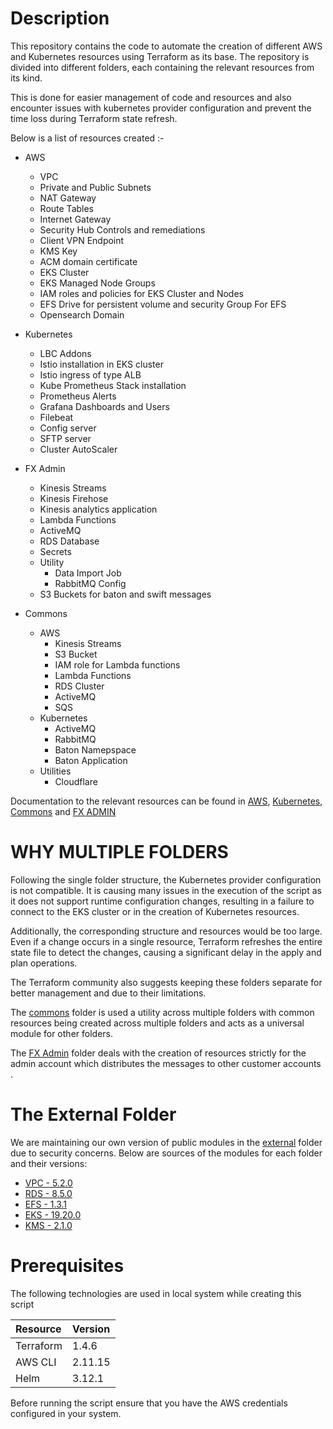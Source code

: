 # Description
This repository contains the code to automate the creation of different AWS and Kubernetes resources using Terraform as its base. The repository is divided into different folders, each containing the relevant resources from its kind.

This is done for easier management of code and resources and also encounter issues with kubernetes provider configuration and prevent the time loss during Terraform state refresh. 

Below is a list of resources created :-

  - AWS
    - VPC
    - Private and Public Subnets
    - NAT Gateway
    - Route Tables
    - Internet Gateway
    - Security Hub Controls and remediations
    - Client VPN Endpoint
    - KMS Key
    - ACM domain certificate
    - EKS Cluster
    - EKS Managed Node Groups
    - IAM roles and policies for EKS Cluster and Nodes
    - EFS Drive for persistent volume and security Group For EFS
    - Opensearch Domain
  
  - Kubernetes
    - LBC Addons 
    - Istio installation in EKS cluster
    - Istio ingress of type ALB
    - Kube Prometheus Stack installation 
    - Prometheus Alerts
    - Grafana Dashboards and Users
    - Filebeat
    - Config server
    - SFTP server
    - Cluster AutoScaler
  
  - FX Admin
    - Kinesis Streams
    - Kinesis Firehose
    - Kinesis analytics application
    - Lambda Functions
    - ActiveMQ
    - RDS Database
    - Secrets
    - Utility
      - Data Import Job
      - RabbitMQ Config
    - S3 Buckets for baton and swift messages

  - Commons
    - AWS
      - Kinesis Streams
      - S3 Bucket
      - IAM role for Lambda functions
      - Lambda Functions
      - RDS Cluster
      - ActiveMQ
      - SQS
    - Kubernetes
      - ActiveMQ
      - RabbitMQ
      - Baton Namepspace
      - Baton Application
    - Utilities
      - Cloudflare

Documentation to the relevant resources can be found in [AWS](./aws/README.md), [Kubernetes](./kubernetes/README.md), [Commons](./commons/README.md) and [FX ADMIN](./fx-admin/README.md)

# WHY MULTIPLE FOLDERS

Following the single folder structure, the Kubernetes provider configuration is not compatible. It is causing many issues in the execution of the script as it does not support runtime configuration changes, resulting in a failure to connect to the EKS cluster or in the creation of Kubernetes resources.

Additionally, the corresponding structure and resources would be too large. Even if a change occurs in a single resource, Terraform refreshes the entire state file to detect the changes, causing a significant delay in the apply and plan operations.

The Terraform community also suggests keeping these folders separate for better management and due to their limitations.

The [commons](./commons/) folder is used a utility across multiple folders with common resources being created across multiple folders and acts as a universal module for other folders.

The [FX Admin](./fx-admin/) folder deals with the creation of resources strictly for the admin account which distributes the messages to other customer accounts .

# The External Folder

We are maintaining our own version of public modules in the [external](./external) folder due to security concerns. Below are sources of the modules for each folder and their versions:

- [VPC - 5.2.0](https://registry.terraform.io/modules/terraform-aws-modules/vpc/aws/5.2.0)
- [RDS - 8.5.0](https://registry.terraform.io/modules/terraform-aws-modules/rds/aws/8.5.0)
- [EFS - 1.3.1](https://registry.terraform.io/modules/terraform-aws-modules/efs/aws/1.3.1)
- [EKS - 19.20.0](https://registry.terraform.io/modules/terraform-aws-modules/eks/aws/19.20.0)
- [KMS - 2.1.0](https://registry.terraform.io/modules/terraform-aws-modules/kms/aws/2.1.0)

# Prerequisites

The following technologies are used in local system while creating this script

| Resource  | Version |
|:----------|:--------|
| Terraform | 1.4.6   |
| AWS CLI	  | 2.11.15 |
| Helm	    | 3.12.1  |

Before running the script ensure that you have the AWS credentials configured in your system.